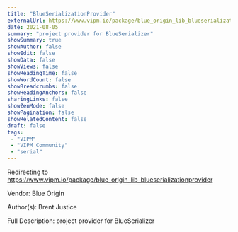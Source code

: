 ```yaml
---
title: "BlueSerializationProvider"
externalUrl: https://www.vipm.io/package/blue_origin_lib_blueserializationprovider
date: 2021-08-05
summary: "project provider for BlueSerializer"
showSummary: true
showAuthor: false
showEdit: false
showData: false
showViews: false
showReadingTime: false
showWordCount: false
showBreadcrumbs: false
showHeadingAnchors: false
sharingLinks: false
showZenMode: false
showPagination: false
showRelatedContent: false
draft: false
tags:
 - "VIPM"
 - "VIPM Community"
 - "serial"
---
```


Redirecting to https://www.vipm.io/package/blue_origin_lib_blueserializationprovider

Vendor: Blue Origin

Author(s): Brent Justice
 
Full Description:
project provider for BlueSerializer